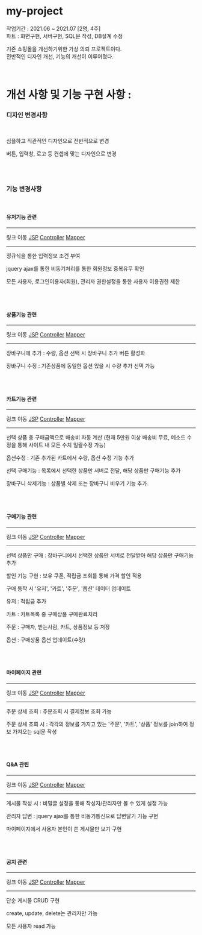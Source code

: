 # my-project
<span>작업기간 : 2021.06 ~ 2021.07 [2명, 4주]</span>
<br/>
<span>파트 : 화면구현, 서버구현, SQL문 작성, DB설계 수정</span>

<p>
  기존 쇼핑몰을 개선하기위한 가상 의뢰 프로젝트이다. <br/>
  전반적인 디자인 개선, 기능의 개선이 이루어졌다. 
</p> 
<br/>

# 개선 사항 및 기능 구현 사항 : 
<h3>디자인 변경사항 </h3> <br/>
<p>심플하고 직관적인 디자인으로 전반적으로 변경</p>
<p>버튼, 입력창, 로고 등 컨셉에 맞는 디자인으로 변경</p>

<br/><br/>
<h3>기능 변경사항 </h3> <br/>

<h4>유저기능 관련</h4> 
<hr/>링크 이동
<a href="https://github.com/dbsxortime/my-project/tree/main/Project/src/main/webapp/WEB-INF/views/login">JSP</a>
<a href="https://github.com/dbsxortime/my-project/blob/main/Project/src/main/java/org/project/controller/UserController.java">Controller</a>
<a href="https://github.com/dbsxortime/my-project/blob/main/Project/src/main/resources/org/project/mapper/UserMapper.xml">Mapper</a>
<hr/>
<p>정규식을 통한 입력정보 조건 부여</p>
<p>jquery ajax를 통한 비동기처리를 통한 회원정보 중복유무 확인</p>
<p>모든 사용자, 로그인이용자(회원), 관리자 권한설정을 통한 사용자 이용권한 제한 </p>
<br/><br/>

<h4>상품기능 관련</h4>
<hr/>링크 이동
<a href="https://github.com/dbsxortime/my-project/blob/main/Project/src/main/webapp/WEB-INF/views/shoppingmall/product/product.jsp">JSP</a>
<a href="https://github.com/dbsxortime/my-project/blob/main/Project/src/main/java/org/project/controller/ProductController.java">Controller</a>
<a href="https://github.com/dbsxortime/my-project/blob/main/Project/src/main/resources/org/project/mapper/ProductMapper.xml">Mapper</a>
<hr/>
<p>장바구니에 추가 : 수량, 옵션 선택 시 장바구니 추가 버튼 활성화</p>
<p>장바구니 수정 : 기존상품에 동일한 옵션 있을 시 수량 추가 선택 가능</p>
<br/><br/>

<h4>카트기능 관련</h4>
<hr/>링크 이동
<a href="https://github.com/dbsxortime/my-project/blob/main/Project/src/main/webapp/WEB-INF/views/shoppingmall/cart/cart.jsp">JSP</a>
<a href="https://github.com/dbsxortime/my-project/blob/main/Project/src/main/java/org/project/controller/CartController.java">Controller</a>
<a href="https://github.com/dbsxortime/my-project/blob/main/Project/src/main/resources/org/project/mapper/CartMapper.xml">Mapper</a>
<hr/>
<p>선택 상품 총 구매금액으로 배송비 자동 계산 (현재 5만원 이상 배송비 무료, 메소드 수정을 통해 사이트 내 모든 수치 일괄수정 가능)</p>
<p>옵션수정 : 기존 추가된 카트에서 수량, 옵션 수정 기능 추가</p>
<p>선택 구매기능 : 목록에서 선택한 상품만 서버로 전달, 해당 상품만 구매기능 추가</p>
<p>장바구니 삭제기능 : 상품별 삭제 또는 장바구니 비우기 기능 추가.</p>
<br/><br/>

<h4>구매기능 관련</h4>
<hr/>링크 이동
<a href="https://github.com/dbsxortime/my-project/blob/main/Project/src/main/webapp/WEB-INF/views/shoppingmall/pay/pay.jsp">JSP</a>
<a href="https://github.com/dbsxortime/my-project/blob/main/Project/src/main/java/org/project/controller/PayController.java">Controller</a>
<a href="https://github.com/dbsxortime/my-project/blob/main/Project/src/main/resources/org/project/mapper/PayMapper.xml">Mapper</a>
<hr/>
<p>선택 상품만 구매 : 장바구니에서 선택한 상품만 서버로 전달받아 해당 상품만 구매기능 추가</p>
<p>할인 기능 구현 : 보유 쿠폰, 적립금 조회를 통해 가격 할인 적용</p>
<p>구매 동작 시 '유저', '카트', '주문', '옵션' 데이터 업데이트</p>
<p>유저 : 적립금 추가</p>
<p>카트 : 카트목록 중 구매상품 구매완료처리</p>
<p>주문 : 구매자, 받는사람, 카트, 상품정보 등 저장</p>
<p>옵션 : 구매상품 옵션 업데이트(수량)</p>
<br/><br/>

<h4>마이페이지 관련</h4>
<hr/>링크 이동
<a href="https://github.com/dbsxortime/my-project/blob/main/Project/src/main/webapp/WEB-INF/views/shoppingmall/mypage/mypage.jsp">JSP</a>
<a href="https://github.com/dbsxortime/my-project/blob/main/Project/src/main/java/org/project/controller/MyPageController.java">Controller</a>
<a href="https://github.com/dbsxortime/my-project/blob/main/Project/src/main/resources/org/project/mapper/MyPageMapper.xml">Mapper</a>
<hr/>
<p>주문 상세 조회 : 주문조회 시 결제정보 조회 가능</p>
<p>주문 상세 조회 시 : 각각의 정보를 가지고 있는 '주문', '카트', '상품' 정보를 join하여 정보 가져오는 sql문 작성</p>
<br/><br/>

<h4>Q&A 관련</h4>
<hr/>링크 이동
<a href="https://github.com/dbsxortime/my-project/blob/main/Project/src/main/webapp/WEB-INF/views/shoppingmall/QandA/list.jsp">JSP</a>
<a href="https://github.com/dbsxortime/my-project/blob/main/Project/src/main/java/org/project/controller/QandAController.java">Controller</a>
<a href="https://github.com/dbsxortime/my-project/blob/main/Project/src/main/resources/org/project/mapper/QandAMapper.xml">Mapper</a>
<hr/>
<p>게시물 작성 시 : 비밀글 설정을 통해 작성자/관리자만 볼 수 있게 설정 가능</p>
<p>관리자 답변 : jquery ajax를 통한 비동기통신으로 답변달기 기능 구현</p>
<p>마이페이지에서 사용자 본인이 쓴 게시물만 보기 구현</p>
<br/><br/>

<h4>공지 관련</h4>
<hr/>링크 이동
<a href="https://github.com/dbsxortime/my-project/blob/main/Project/src/main/webapp/WEB-INF/views/shoppingmall/notice/list.jsp">JSP</a>
<a href="https://github.com/dbsxortime/my-project/blob/main/Project/src/main/java/org/project/controller/NoticeController.java">Controller</a>
<a href="https://github.com/dbsxortime/my-project/blob/main/Project/src/main/resources/org/project/mapper/NoticeMapper.xml">Mapper</a>
<hr/>
<p>단순 게시물 CRUD 구현</p>
<p>create, update, delete는 관리자만 가능</p>
<p>모든 사용자 read 가능</p>

